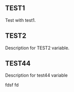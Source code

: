 ## TEST1
Test with test1.

## TEST2
Description for TEST2 variable.




## TEST44
Description for test44 variable



fdsf fd
